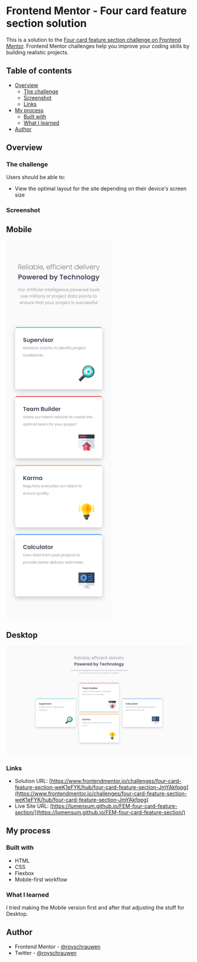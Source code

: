 # Frontend Mentor - Four card feature section solution

This is a solution to the [Four card feature section challenge on Frontend Mentor](https://www.frontendmentor.io/challenges/four-card-feature-section-weK1eFYK). Frontend Mentor challenges help you improve your coding skills by building realistic projects.

## Table of contents

- [Overview](#overview)
  - [The challenge](#the-challenge)
  - [Screenshot](#screenshot)
  - [Links](#links)
- [My process](#my-process)
  - [Built with](#built-with)
  - [What I learned](#what-i-learned)
- [Author](#author)

## Overview

### The challenge

Users should be able to:

- View the optimal layout for the site depending on their device's screen size

### Screenshot

## Mobile

![](./screenshot2.png)

## Desktop

![](./screenshot.png)

### Links

- Solution URL: [https://www.frontendmentor.io/challenges/four-card-feature-section-weK1eFYK/hub/four-card-feature-section-JmYAkfppg](https://www.frontendmentor.io/challenges/four-card-feature-section-weK1eFYK/hub/four-card-feature-section-JmYAkfppg)
- Live Site URL: [https://lumensum.github.io/FEM-four-card-feature-section/](https://lumensum.github.io/FEM-four-card-feature-section/)

## My process

### Built with

- HTML
- CSS
- Flexbox
- Mobile-first workflow

### What I learned

I tried making the Mobile version first and after that adjusting the stuff for Desktop.

## Author

- Frontend Mentor - [@royschrauwen](https://www.frontendmentor.io/profile/royschrauwen)
- Twitter - [@royschrauwen](https://www.twitter.com/royschrauwen)
